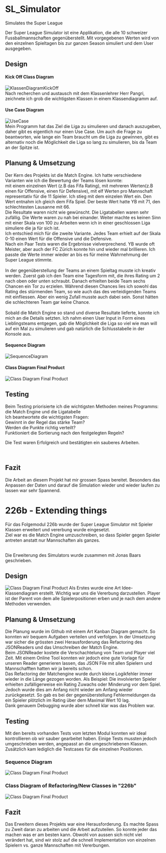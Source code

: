 # SL_Simulator
Simulates the Super League<br>

Der Super League Simulator ist eine Applikation, die alle 10 schweizer Fussballmannschaften
gegenüberstellt. Mit vorgegebenen Werten wird von den einzelnen Spieltagen bis zur ganzen Season simuliert und dem User ausgegeben.

## Design
#### Kick Off Class Diagram
![KlassenDiagramKickOff](Diagrams/KickOffClassDiagram.png)
<br>Nach recherchen und austausch mit dem Klassenlehrer Herr Pangri, zeichnete ich grob die wichtigsten Klassen in einem Klassendiagramm auf.

#### Use Case Diagram
![UseCase](Diagrams/usecase.png)
<br>Mein Programm hat das Ziel die Liga zu simulieren und danach auszugeben, daher gibt es eigentlich nur einen Use Case.
Um auch die Frage zu beantworten, wie lange ein Team braucht um die Liga zu gewinnen, gibt es alternativ noch die Möglichkeit die Liga so lang zu simulieren, bis da Team an der Spitze ist.

## Planung & Umsetzung
Der Kern des Projekts ist die Match Engine. Ich hatte verschiedene Varianten wie ich die Bewertung der Teams lösen konnte: <br>
mit einem einzelnen Wert (z.B das Fifa Rating), mit mehreren Werten(z.B einen für Offensive, einen für Defensive), mit elf Werten pro Mannschaft representativ für die 11 Spieler.
Ich stieg mit dem einzelen Wert ein. Den Wert entnahm ich gleich dem Fifa Spiel. Der beste Wert hatte YB mit 71, den schlechtesten Lausanne mit 66. <br>
Die Resultate waren nicht wie gewünscht. Die Ligatabellen waren sehr zufällig. Die Werte waren zu nah bei einander. Weiter machte es keinen Sinn mit einer Skala von 100 
zu Arbeiten wenn ich in einer geschlossen Liga simuliere die ja für sich ist. <br>
Ich entschied mich für die zweite Variante. Jedes Team erhielt auf der Skala 0-10 einen Wert für die Offensive und die Defensive.<br>
Nach ein Paar Tests waren die Ergebnisse vielverprechend. YB wurde oft Meister, aber auch der FC Zürich konnte hin und wieder mal brillieren.
Ich passte die Werte immer wieder an bis es für meine Wahrnehmung der Super League stimmte.
<br><br>
In der gegenüberstellung der Teams an einem Spieltag musste ich kreativ werden.
Zuerst gab ich den Team eine Tagesform mit, die ihres Rating um 2 nach oben oder unten schraubt.
Danach erhielten beide Team sechs Chancen ein Tor zu erzielen. Während diesen Chances
lies ich sowohl das Rating des stürmenden Team, so wie auch das des verteidigenden Teams mit einfliessen. 
Aber ein wenig Zufall musste auch dabei sein. Sonst hätten die schlechteren Team gar keine Chance.
<br><br>
Sobald die Match Engine so stand und diverse Resultate lieferte, konnte ich mich an die Details setzten.
Ich nahm einen User Input in Form eines Lieblingsteams entgegen, gab die Möglichkeit die Liga so viel wie man will auf ein Mal zu simulieren und gab natürlich die Schlusstabelle in der Konsole aus.

#### Sequence Diagram
![SequenceDiagram](Diagrams/SequenceDiagram.png)

#### Class Diagram Final Product
![Class Diagram Final Product](Diagrams/ClassDiagramFinal.png)

## Testing
Beim Testing priorisierte ich die wichtigsten Methoden meines Programms: die Match Engine und die Ligatabelle<br>
Ich beantwortete die wichtigsten Fragen: <br>
Gewinnt in der Regel das stärke Team?<br>
Werden die Punkte richtig verteilt?<br>
Funktioniert die Sortierung nach den festgelegten Regeln?<br>

Die Test waren Erfolgreich und bestätigten ein sauberes Arbeiten.

<br>

## Fazit
Die Arbeit an diesem Projekt hat mir grossen Spass bereitet. Besonders das Anpassen der Daten und darauf die Simulation wieder und wieder laufen zu lassen war sehr Spannend.

# 226b - Extending things

Für das Folgemodul 226b wurde der Super League Simulator mit Spieler Klassen erweitert und vererbung wurde eingesetzt.<br>
Ziel war es die Match Engine umzuschreiben, so dass Spieler gegen Spieler antreten anstatt nur Mannschaften als ganzes.

<br>Die Erweiterung des Simulators wurde zusammen mit Jonas Baars geschrieben.

## Design
![Class Diagram Final Product](Diagrams/226b_KickOffClassDiagram.png)
Als Erstes wurde eine Art Idee-Klassendiagram erstellt. Wichtig war uns die Vererbung darzustellen. Player ist der Parent von dem alle
Spielerpositionen erben und je nach dem andere Methoden verwenden.

## Planung & Umsetzung
Die Planung wurde im Github mit einem Art Kanban Diagram gemacht. So konnten wir bequem Aufgaben verteilen und verfolgen.
In der Umsetzung war sicher die grössten zwei Herausforderung das Refactoring des JSONReaders und das Umschreiben der Match Engine.
<br>
Beim JSONReader kostete die Verschachtelung von Team und Player viel Zeit. Mit einem Online Tool konnten wir jedoch eine
gute Vorlage für unseren Reader generieren lassen, das JSON File mit allen Spielern und Mannschafften hatten wir ja bereits schon.
<br>
Das Refactoring der Matchengine wurde durch kleine Logikfehler immer wieder in die Länge gezogen worden. Als Beispiel: Die
involvierten Spieler erhielten zufälligerweise ein Rating Zuwachs oder Minderung vor dem Spiel. Jedoch wurde dies am Anfang nicht wieder am Anfang wieder zurückgesetzt.
So gab es bei der gegenüberstellung Fehlermeldungen da ein Spieler plötzlich im Rating über dem Maximal Wert 10 lag. <br>
Dank genauem Debugging wurde aber schnell klar was das Problem war.<br>

## Testing
Mit den bereits vorhanden Tests vom letzten Modul konnten wir ideal kontrollieren ob wir sauber gearbeitet haben.
Einige Tests mussten jedoch umgeschrieben werden, angepasst an die umgeschriebenen Klassen. <br>
Zusätzlich kam lediglich die Testcases für die einzelnen Positionen.

### Sequence Diagram
![Class Diagram Final Product](Diagrams/226b_SequenceDiagram.png)

### Class Diagram of Refactoring/New Classes in "226b"
![Class Diagram Final Product](Diagrams/226b_ClassDiagramAdded.png)

## Fazit
Das Erweitern dieses Projekts war eine Herausforderung. Es machte Spass zu Zweit daran zu arbeiten und die Arbeit aufzuteilen.
So konnte jeder das machen was er am besten kann. Obwohl von aussen sich nicht viel verändert hat, sind wir stolz auf die 
schnell Implementation von einzelnen Spielern vs. ganze Mannschaften mit Vererbungen.
